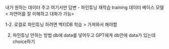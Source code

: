 내가 원하는 데이터 주고 여기서만 답변 - 파인튜닝
재학습 training 데이터
베이스 모델 < 자연어를 잘 이해하고 대화가 가능>

1-2.
로컬로 파인튜닝 하려면
백터DB 학습 > 가져와서 해야함

2.  파인튜닝 안하는 방법
    db에 data를 넣어두고 GPT에게 db안에 data가 있는데 choice하기
